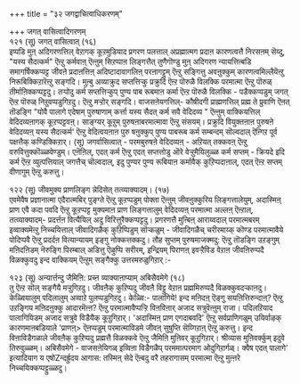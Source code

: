 +++
title = "३२ जगद्वाचित्वाधिकरणम्"

+++
जगत् वासित्वादिगरणम्  
१२१ (सू) जगत् वासित्वात् (१६)  
इप्पडि मुऩ् अदिगरणत्तिल् वेऱागक् कूऱमुडियाद प्रगरण पलत्ताल् अप्रह्मात्मग प्रदाऩ कारणत्वत्तै निरसऩम् सॆय्दु, "यस्य सैदत्कर्म" ऎऩ्ऱु कर्मवाऩ् ऎऩ्ऩुम् सिऱप्पाऩ लिङ्गत्तैत् तुणैगॊण्डु मुऩ् अदिगरण न्यायत्तिऩ्बडि समागर्षिक्कप्पट्ट जीवऩे प्रदाऩत्तिऩ् अदिष्टादावागलिऩ् परऩागट्टुम् ऎऩ्ऱु सङ्गित्तु अवऩुक्कुम् कारणत्वमिल्लैयॆऩ्ऱु निरूबिक्किऱारॆऩ्ऱु सङ्गदि। मुऩ्बु अव्याक्रुद सप्तत्तिऱ्कु प्रक्रुदि ऎऩ्ऱ पॊरुळै विलक्कि परमात्मा ऎऩ्ऱु पॊरुळ् तीर्माऩिक्कप्पट्टदु। तऱ्पोदु कर्म सप्तत्तिऱ्कुप् पुण्य पाब रूबमाऩ कर्मा ऎऩ्ऱ पॊरुळै विलक्कि - पडैक्कप्पडुम् जगत् ऎऩ्ऱ पॊरुळ् निऱुवप्पडुगिऱदु। ऎऩ्ऱु मऱ्ऱोर् सङ्गदि। वाजसऩेयगत्तिल्- कौषीदगी प्राह्मणत्तिल् प्रह्म ते प्रुवाणि ऎऩत् तॊडङ्गि "योवै पालागे एदेषाम् पुरुषाणाम् कर्त्ता यस्य सैदत् कर्म सवै वेदिदव्य " ऎऩ्ऩुम् वाक्कियत्तिल् वेदिदव्यऩागक् कूऱप्पट्टवऩ्। साङ्ग्यर् कूऱुम् पुरुषऩाबरमात्मावा ऎऩ्ऱु संसयम्। प्रक्रुदि वियुक्तऩाऩ पुरुषऩे वेदिदव्यऩ् यस्य सैदत्कर्म' ऎऩ्ऱु वेदित्वयऩाऩ पुरु षऩुक्कुप् पुण्य पाबरूब कर्म सम्बन्दम् सॊल्वदाल् ऎऩ्गिऱ पूर्व पक्षत्तैक् कण्डिक्किऱार्। (सू) जगर्वासित्वात् - परमबुरुषऩे वेदिदव्यऩ् - अऱियत् तक्कवऩ् ऎऩ्ऱु वरुवित्तुक्कॊळ्ळवेण्डुम्। एऩॆऩिल्, एदत् कर्म ऎऩ्ऱु एदत् सप्तत्तोडु ऒरे वेऱ्ऱुमैयिलुळ्ळ कर्म सप्तम् - क्रियदे इदि कर्म ऎऩ्ऱ व्युत्पत्तियाल् जगत्तैच् चॊल्वदाल्, इदु पुण्यर पुण्य रूबियाऩ कर्मावैक् कुऱिप्पदाऩाल्, एदत् ऎऩ्ऱ सप्तम् वीणागुम् ऎऩ्ऱु करुत्तु।

१२२ (सू) जीवमुक्य प्राणलिङ्ग न्नेदिसेत् तत्व्याक्यादम्। (१७)  
एवमेवैष प्रज्ञानात्मा एदैरात्मबिर् पुङ्ग्ते ऎऩ्ऱु कूऱप्पडुम् पोक्ता ऎऩ्ऩुम् जीवऩुक्कुरिय लिङ्गत्तालेयुम्, अदास्मिऩ् प्राण एवै कदा पवदि ऎऩ्ऱु कूऱप्पट्ट मुक्यमाऩ प्राण लिङ्गत्तालुम् वेदिदव्यऩ् परमात्मा अल्लऩ् ऎऩ्ऱाल्, तत्व्याक्यादम्- प्रदर्त्तऩ वित्यैयिल् अदु विरित्तुरैक्कप्पट्टदु। प्रगरणत्तै मुऩ्बिऩ् आराय्वदाल् परमात्मबरम् इव्वाक्यमॆऩ्ऱु निच्चयित्ताल् जीवादिगळैक् कुऱिप्पिडुम् सॊऱ्कळुम् - जीवादिगळैच् चरीरमाय्क् कॊण्ड परमात्मावैये पोदिप्पवै ऎऩ्ऱु प्रदर्दऩ वित्यान्यायम् इङ्गु नोक्कत्तक्कदु। तौह सुप्तम् पुरुषमाजक्मदु: ऎऩ्ऱु तॊडङ्गि उऱङ्गुम् मऩिदऩिडम् नॆरुङ्गि पिरम्बाल् अडित्तु ऎऴुप्पि सरीरम्, इन्द्रियम् पिराणऩ् इवऱ्ऱैविड वेऱाऩ जीवऩिरुप्पदै विळक्कुवदु इन्द वाक्कियम् ऎऩ्ऱुम् सङ्गैक्कु उत्तरमरुळुगिऱार् :-

१२३ (सू) अन्यार्त्तन्दु जैमिऩि: प्रच्ऩ व्याक्याऩाप्याम् अबिसैवमेगे (१८)  
तु ऎऩ्ऱ सॊल् सङ्गैयै मऱ्ऱुगिऱदु। जीवऩैक् कुऱिप्पदु जीवऩै विट्टु वेऱाऩ प्रह्ममिरुप्पदै विळक्कुवदऱ्काऩदु। केळ्वियालुम् पदिलालुम् अव्वाऱे पुलप्पडुगिऱदु। केळ्वि:- पालागिये! इन्द मऩिदऩ् ऎङ्गु सयऩित्तिरुन्दाऩ्? ऎऩ्ऱु उऱङ्गिय मऩिदऩुक्कु आदारमॆऩ्ऩ? ऎऩ्ऱु परमात्मावैप्पऱ्ऱि विऩविऩार् अजाद सत्रुवॆऩ्ऩुम् राजा। पदिलऱियाद पालागियिडम् अजाद सत्रुवे विडैयैक् कूऱुगिऱार्। 'अदास्मिऩ् प्राण एगदाबवदि' ऎऩ्ऱु सर्वप्राणिगळुम् उयिर्वाऴक् कारणमाऩबडियाले 'प्राणऩ्> ऎऩप्पडुम् परमात्माविडमे जीवऩ् सुषुप्ति सॆय्गिऱाऩ् ऎऩ्ऱु करुत्तु। इन्द विऩाविडैगळाले जीवऩैक् कुऱिप्पदु प्रह्मत्तै विळक्कवे ऎऩ्ऱु जैमिऩि मुऩिवर् कूऱुगिऱार्। श्रीव्यास मुऩिवर्क्कुम् इदुवे तिरुवुळ्ळम्। अबिसैवमेगे - वाजसऩेयिगळ् इव्विऩा विडैगळैप् परममात्परमाग ओदुगिऱार्गळ्। क्वैष एदत् पालागे' इत्यादियाग य एषोZन्दर्ह्रुदय आगास: तस्मिऩ् सेदे ऎऩ्बदु वरै तहरागासम् परमात्मा ऎऩ्ऱु मुऩ्ऩरे निच्चयिक्कप्पट्टुळ्ळदु।

